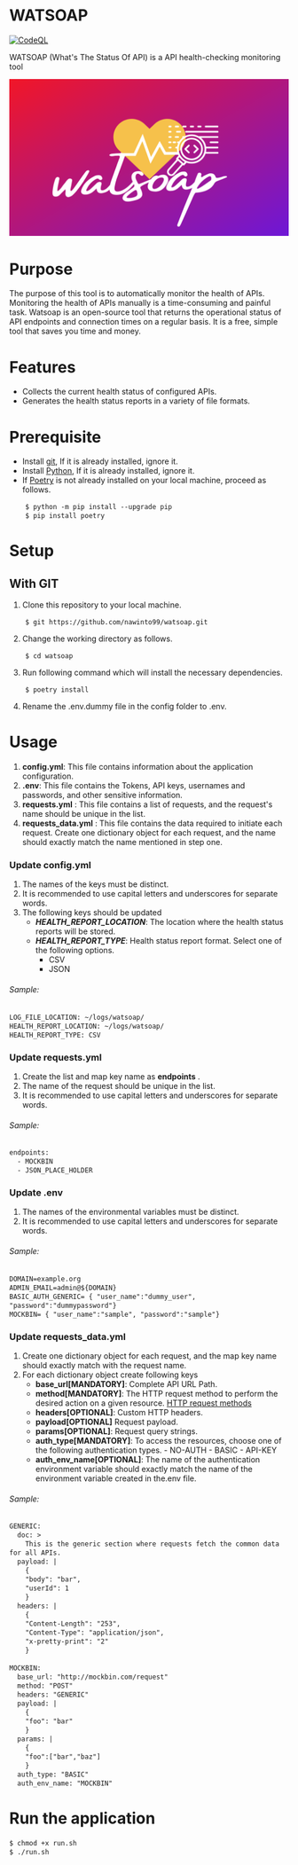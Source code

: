 # WATSOAP
[![CodeQL](https://github.com/nawinto99/gitoxy/actions/workflows/codeql-analysis.yml/badge.svg?branch=main)](https://github.com/nawinto99/gitoxy/actions/workflows/codeql-analysis.yml)


WATSOAP (What's The Status Of API) is a API health-checking monitoring tool

![gitoxy](./docs/assets/watsoap.png)


# Purpose
The purpose of this tool is to automatically monitor the health of APIs. Monitoring the health of APIs manually is a time-consuming and painful task. Watsoap is an open-source tool that returns the operational status of API endpoints and connection times on a regular basis. It is a free, simple tool that saves you time and money.

# Features
- Collects the current health status of configured APIs.
- Generates the health status reports in a variety of file formats.

# Prerequisite

- Install [git](https://git-scm.com/), If it is already installed, ignore it.
- Install [Python](https://www.python.org/), If it is already installed, ignore it.
- If [Poetry](https://python-poetry.org/docs/) is not already installed on your local machine, proceed as follows.
```
    $ python -m pip install --upgrade pip
    $ pip install poetry
```

# Setup 

## With GIT

1. Clone this repository to your local machine.

```
    $ git https://github.com/nawinto99/watsoap.git
```

2. Change the working directory as follows.
```
    $ cd watsoap
```
3. Run following command which will install the necessary dependencies.

```
    $ poetry install
```
4. Rename the .env.dummy file in the config folder to .env.

# Usage
1. **config.yml**: This file contains information about the application configuration.
2. **.env**: This file contains the Tokens, API keys, usernames and passwords, and other sensitive information.
3. **requests.yml** : This file contains a list of requests, and the request's name should be unique in the list.
4. **requests_data.yml** : This file contains the data required to initiate each request. Create one dictionary object for each request, and the name should exactly match the name mentioned in step one.

### Update **config.yml**
1. The names of the keys must be distinct.
2. It is recommended to use capital letters and underscores for separate words.
3. The following keys should be updated
   - ***HEALTH_REPORT_LOCATION***: The location where the health status reports will be stored.
   - ***HEALTH_REPORT_TYPE***: Health status report format. Select one of the following options.
        - CSV
        - JSON

###### Sample:
```
LOG_FILE_LOCATION: ~/logs/watsoap/
HEALTH_REPORT_LOCATION: ~/logs/watsoap/
HEALTH_REPORT_TYPE: CSV
```

### Update **requests.yml**
1. Create the list and map key name as **endpoints** .
2. The name of the request should be unique in the list.
3. It is recommended to use capital letters and underscores for separate words.

###### Sample:

```
endpoints:
  - MOCKBIN
  - JSON_PLACE_HOLDER
```

### Update **.env**
1. The names of the environmental variables must be distinct.
2. It is recommended to use capital letters and underscores for separate words.

###### Sample:
```
DOMAIN=example.org
ADMIN_EMAIL=admin@${DOMAIN}
BASIC_AUTH_GENERIC= { "user_name":"dummy_user", "password":"dummypassword"}
MOCKBIN= { "user_name":"sample", "password":"sample"}

```

### Update **requests_data.yml**
1. Create one dictionary object for each request, and the map key name should exactly match with the request name.
2. For each dictionary object create following keys
    - **base_url[MANDATORY]**: Complete API URL Path.
    - **method[MANDATORY]**: The HTTP request method to perform the desired action on a given resource. [HTTP request methods](https://developer.mozilla.org/en-US/docs/Web/HTTP/Methods)
    - **headers[OPTIONAL]**: Custom HTTP headers.
    - **payload[OPTIONAL]** Request payload.
    - **params[OPTIONAL]**: Request query strings.
    - **auth_type[MANDATORY]**: To access the resources, choose one of the following authentication types. 
            - NO-AUTH
            - BASIC
            - API-KEY
    - **auth_env_name[OPTIONAL]**: The name of the authentication environment variable should exactly match the name of the environment variable created in the.env file.


###### Sample:

```
GENERIC:
  doc: >
    This is the generic section where requests fetch the common data for all APIs.
  payload: |
    {
    "body": "bar",
    "userId": 1
    }
  headers: |
    {
    "Content-Length": "253",
    "Content-Type": "application/json",
    "x-pretty-print": "2"
    }

MOCKBIN:
  base_url: "http://mockbin.com/request"
  method: "POST"
  headers: "GENERIC"
  payload: |
    {
    "foo": "bar"
    }
  params: |
    {
    "foo":["bar","baz"]
    }
  auth_type: "BASIC"
  auth_env_name: "MOCKBIN"
```


# Run the application

```
$ chmod +x run.sh
$ ./run.sh
```


